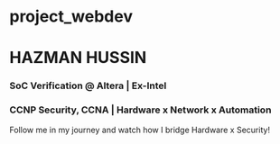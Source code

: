 # project_webdev

<h1>HAZMAN HUSSIN</h1>

<h3>SoC Verification @ Altera | Ex-Intel</h3>
<h3>CCNP Security, CCNA | Hardware x Network x Automation</h3>

Follow me in my journey and watch how I bridge Hardware x Security!
